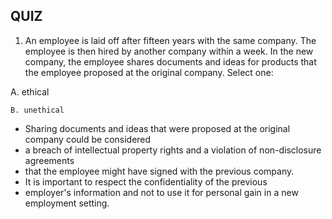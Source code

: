 ## QUIZ

1. An employee is laid off after fifteen years with the same company. The employee is then hired by another company within a week. In the new company, the employee shares documents and ideas for products that the employee proposed at the original company.
Select one:

A. ethical

`B. unethical`


+ Sharing documents and ideas that were proposed at the original company could be considered 
+ a breach of intellectual property rights and a violation of non-disclosure agreements 
+ that the employee might have signed with the previous company. 
+ It is important to respect the confidentiality of the previous 
+ employer's information and not to use it for personal gain in a new employment setting.

